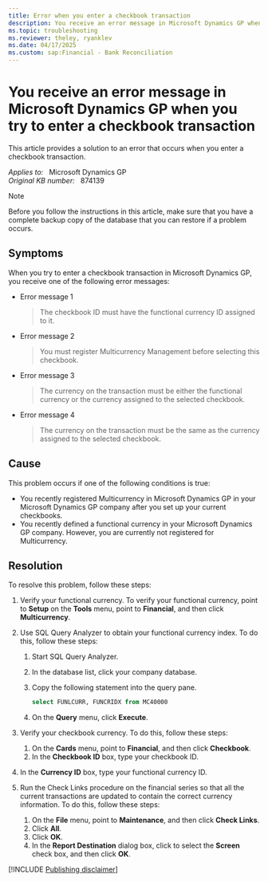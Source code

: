 ```yaml
---
title: Error when you enter a checkbook transaction
description: You receive an error message in Microsoft Dynamics GP when you try to enter a checkbook transaction. This article provides a solution to this issue.
ms.topic: troubleshooting
ms.reviewer: theley, ryanklev
ms.date: 04/17/2025
ms.custom: sap:Financial - Bank Reconciliation
---
```

# You receive an error message in Microsoft Dynamics GP when you try to enter a checkbook transaction

This article provides a solution to an error that occurs when you enter a checkbook transaction.

_Applies to:_ &nbsp; Microsoft Dynamics GP  
_Original KB number:_ &nbsp; 874139

> [!NOTE]
> Before you follow the instructions in this article, make sure that you have a complete backup copy of the database that you can restore if a problem occurs.

## Symptoms

When you try to enter a checkbook transaction in Microsoft Dynamics GP, you receive one of the following error messages:

- Error message 1

    > The checkbook ID must have the functional currency ID assigned to it.

- Error message 2

    > You must register Multicurrency Management before selecting this checkbook.

- Error message 3

    > The currency on the transaction must be either the functional currency or the currency assigned to the selected checkbook.

- Error message 4

    > The currency on the transaction must be the same as the currency assigned to the selected checkbook.

## Cause

This problem occurs if one of the following conditions is true:

- You recently registered Multicurrency in Microsoft Dynamics GP in your Microsoft Dynamics GP company after you set up your current checkbooks.
- You recently defined a functional currency in your Microsoft Dynamics GP company. However, you are currently not registered for Multicurrency.

## Resolution

To resolve this problem, follow these steps:

1. Verify your functional currency. To verify your functional currency, point to **Setup** on the **Tools** menu, point to **Financial**, and then click **Multicurrency**.

2. Use SQL Query Analyzer to obtain your functional currency index. To do this, follow these steps:

    1. Start SQL Query Analyzer.
    2. In the database list, click your company database.
    3. Copy the following statement into the query pane.

        ```sql
        select FUNLCURR, FUNCRIDX from MC40000
        ```

    4. On the **Query** menu, click **Execute**.

3. Verify your checkbook currency. To do this, follow these steps:

    1. On the **Cards** menu, point to **Financial**, and then click **Checkbook**.
    2. In the **Checkbook ID** box, type your checkbook ID.

4. In the **Currency ID** box, type your functional currency ID.
5. Run the Check Links procedure on the financial series so that all the current transactions are updated to contain the correct currency information. To do this, follow these steps:

    1. On the **File** menu, point to **Maintenance**, and then click **Check Links**.
    2. Click **All**.
    3. Click **OK**.
    4. In the **Report Destination** dialog box, click to select the **Screen** check box, and then click **OK**.

[!INCLUDE [Publishing disclaimer](../../includes/publishing-disclaimer.md)]
